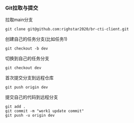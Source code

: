 

### Git拉取与提交
拉取main分支
```shell
git clone git@github.com:righstar2020/br-cti-client.git
```
创建自己的任务分支(比如任务1)
```shell
git checkout -b dev
```
切换到自己的任务分支
```shell
git checkout dev
```
首次提交分支到远程仓库
```shell
git push origin dev
```
提交自己的代码到远程分支
```shell
git add .
git commit -m "work1 update commit"
git push -u origin dev
```